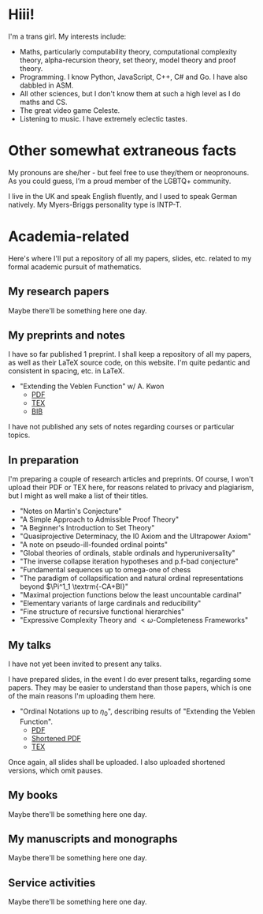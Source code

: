 <script type="text/javascript" src="https://cdnjs.cloudflare.com/ajax/libs/mathjax/2.7.3/MathJax.js?config=TeX-AMS-MML_HTMLorMML"></script>

# Hiii!

I'm a trans girl. My interests include:

- Maths, particularly computability theory, computational complexity theory, alpha-recursion theory, set theory, model theory and proof theory.
- Programming. I know Python, JavaScript, C++, C# and Go. I have also dabbled in ASM.
- All other sciences, but I don't know them at such a high level as I do maths and CS.
- The great video game Celeste.
- Listening to music. I have extremely eclectic tastes.

# Other somewhat extraneous facts

My pronouns are she/her - but feel free to use they/them or neopronouns. As you could guess, I’m a proud member of the LGBTQ+ community.

I live in the UK and speak English fluently, and I used to speak German natively. My Myers-Briggs personality type is INTP-T.

# Academia-related

Here's where I'll put a repository of all my papers, slides, etc. related to my formal academic pursuit of mathematics.

## My research papers

Maybe there'll be something here one day.

## My preprints and notes

I have so far published 1 preprint. I shall keep a repository of all my papers, as well as their LaTeX source code, on this website. I'm quite pedantic and consistent in spacing, etc. in LaTeX.

- "Extending the Veblen Function" w/ A. Kwon
  - [PDF](papers/DimVeb/Dimensional_Veblen.pdf)
  - [TEX](papers/DimVeb/main.tex)
  - [BIB](papers/DimVeb/main.bib)

I have not published any sets of notes regarding courses or particular topics.

## In preparation

I'm preparing a couple of research articles and preprints. Of course, I won't upload their PDF or TEX here, for reasons related to privacy and plagiarism, but I might as well make a list of their titles.

- "Notes on Martin's Conjecture"
- "A Simple Approach to Admissible Proof Theory"
- "A Beginner's Introduction to Set Theory"
- "Quasiprojective Determinacy, the I0 Axiom and the Ultrapower Axiom"
- "A note on pseudo-ill-founded ordinal points"
- "Global theories of ordinals, stable ordinals and hyperuniversality"
- "The inverse collapse iteration hypotheses and p.f-bad conjecture"
- "Fundamental sequences up to omega-one of chess
- "The paradigm of collapsification and natural ordinal representations beyond $\Pi^1_1 \textrm{-CA+BI}"
- "Maximal projection functions below the least uncountable cardinal"
- "Elementary variants of large cardinals and reducibility"
- "Fine structure of recursive functional hierarchies"
- "Expressive Complexity Theory and $< \omega$-Completeness Frameworks"

## My talks

I have not yet been invited to present any talks.

I have prepared slides, in the event I do ever present talks, regarding some papers. They may be easier to understand than those papers, which is one of the main reasons I'm uploading them here.

- "Ordinal Notations up to $\eta_0$", describing results of "Extending the Veblen Function".
  - [PDF](slides/DimVeb/Slides.pdf)
  - [Shortened PDF](slides/DimVeb/Slides%20(1).pdf)
  - [TEX](slides/DimVeb/main.tex)

Once again, all slides shall be uploaded. I also uploaded shortened versions, which omit pauses.

## My books

Maybe there'll be something here one day.

## My manuscripts and monographs

Maybe there'll be something here one day.

## Service activities

Maybe there'll be something here one day.